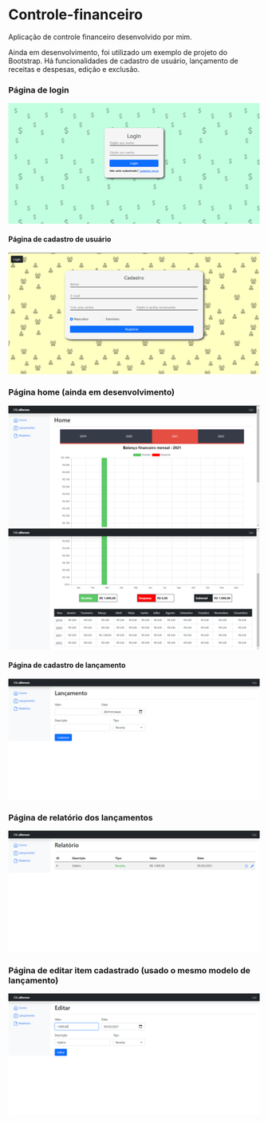# Controle-financeiro
Aplicação de controle financeiro desenvolvido por mim.

Ainda em desenvolvimento, foi utilizado um exemplo de projeto do Bootstrap. Há funcionalidades de cadastro de usuário, lançamento de receitas e despesas, edição e exclusão.



### Página de login

![Login](https://github.com/Allerson-SM/controle-financeiro/blob/main/imgs/Login.PNG)


#### Página de cadastro de usuário

![CadastroUsuario](https://github.com/Allerson-SM/controle-financeiro/blob/main/imgs/Cadastro.PNG)


### Página home (ainda em desenvolvimento)

![Home](https://github.com/Allerson-SM/controle-financeiro/blob/main/imgs/Home.PNG)
![Home2](https://github.com/Allerson-SM/controle-financeiro/blob/main/imgs/Home2.PNG)


#### Página de cadastro de lançamento

![Lançamento](https://github.com/Allerson-SM/controle-financeiro/blob/main/imgs/Lan%C3%A7amento.PNG)


### Página de relatório dos lançamentos

![Relatório](https://github.com/Allerson-SM/controle-financeiro/blob/main/imgs/Relat%C3%B3rio.PNG)


### Página de editar item cadastrado (usado o mesmo modelo de lançamento)

![Editar](https://github.com/Allerson-SM/controle-financeiro/blob/main/imgs/Editar.PNG)
